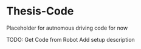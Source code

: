 # Thesis-Code

Placeholder for autnomous driving code for now

TODO:
Get Code from Robot
Add setup description 

